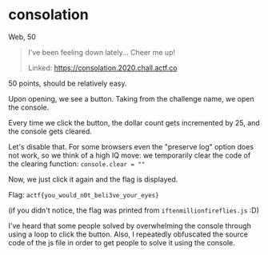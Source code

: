 # consolation
Web, 50

> I've been feeling down lately... Cheer me up!
>
> Linked: https://consolation.2020.chall.actf.co

50 points, should be relatively easy.

Upon opening, we see a button. Taking from the challenge name, we open the console.

Every time we click the button, the dollar count gets incremented by 25, and the console gets cleared.

Let's disable that. For some browsers even the "preserve log" option does not work, so we think of a high IQ move: we temporarily clear the code of the clearing function:
`console.clear = ""`

Now, we just click it again and the flag is displayed.

Flag: `actf{you_would_n0t_beli3ve_your_eyes}`

(if you didn't notice, the flag was printed from `iftenmillionfireflies.js` :D)

I've heard that some people solved by overwhelming the console through using a loop to click the button. Also, I repeatedly obfuscated the source code of the js file in order to get people to solve it using the console.